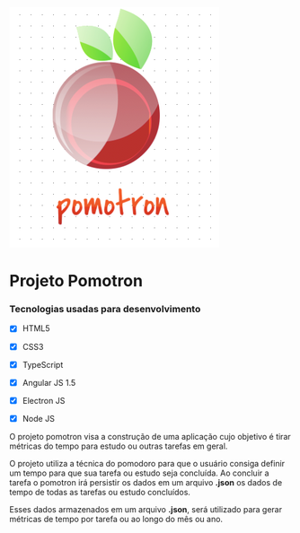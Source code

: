 ![Pomotron](logo/Logo_pomotron.png)

# Projeto Pomotron

### Tecnologias usadas para desenvolvimento

 - [x] HTML5
 - [x] CSS3
 - [x] TypeScript
 - [x] Angular JS 1.5
 - [x] Electron JS
 - [x] Node JS
 

O projeto pomotron visa a construção de uma aplicação cujo objetivo é tirar métricas do tempo para estudo ou outras tarefas em geral.

O projeto utiliza a técnica do pomodoro para que o usuário consiga definir um tempo para que sua tarefa ou estudo seja concluída. Ao concluir a tarefa o pomotron irá persistir os dados em um arquivo **.json** os dados de tempo de todas as tarefas ou estudo concluídos.

Esses dados armazenados em um arquivo **.json**, será utilizado para gerar métricas de tempo por tarefa ou ao longo do mês ou ano.

